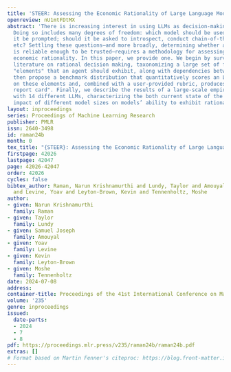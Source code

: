 ```yaml
---
title: 'STEER: Assessing the Economic Rationality of Large Language Models'
openreview: nU1mtFDtMX
abstract: 'There is increasing interest in using LLMs as decision-making "agents".
  Doing so includes many degrees of freedom: which model should be used; how should
  it be prompted; should it be asked to introspect, conduct chain-of-thought reasoning,
  etc? Settling these questions—and more broadly, determining whether an LLM agent
  is reliable enough to be trusted—requires a methodology for assessing such an agent’s
  economic rationality. In this paper, we provide one. We begin by surveying the economic
  literature on rational decision making, taxonomizing a large set of fine-grained
  "elements" that an agent should exhibit, along with dependencies between them. We
  then propose a benchmark distribution that quantitatively scores an LLMs performance
  on these elements and, combined with a user-provided rubric, produces a "rationality
  report card". Finally, we describe the results of a large-scale empirical experiment
  with 14 different LLMs, characterizing the both current state of the art and the
  impact of different model sizes on models’ ability to exhibit rational behavior.'
layout: inproceedings
series: Proceedings of Machine Learning Research
publisher: PMLR
issn: 2640-3498
id: raman24b
month: 0
tex_title: "{STEER}: Assessing the Economic Rationality of Large Language Models"
firstpage: 42026
lastpage: 42047
page: 42026-42047
order: 42026
cycles: false
bibtex_author: Raman, Narun Krishnamurthi and Lundy, Taylor and Amouyal, Samuel Joseph
  and Levine, Yoav and Leyton-Brown, Kevin and Tennenholtz, Moshe
author:
- given: Narun Krishnamurthi
  family: Raman
- given: Taylor
  family: Lundy
- given: Samuel Joseph
  family: Amouyal
- given: Yoav
  family: Levine
- given: Kevin
  family: Leyton-Brown
- given: Moshe
  family: Tennenholtz
date: 2024-07-08
address:
container-title: Proceedings of the 41st International Conference on Machine Learning
volume: '235'
genre: inproceedings
issued:
  date-parts:
  - 2024
  - 7
  - 8
pdf: https://proceedings.mlr.press/v235/raman24b/raman24b.pdf
extras: []
# Format based on Martin Fenner's citeproc: https://blog.front-matter.io/posts/citeproc-yaml-for-bibliographies/
---
```

